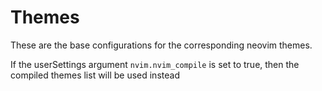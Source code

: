 # Themes

These are the base configurations for the corresponding neovim themes.

If the userSettings argument `nvim.nvim_compile` is set to true, then the compiled themes list will be used instead
